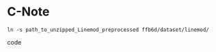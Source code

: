 # C-Note

  ```shell
  ln -s path_to_unzipped_Linemod_preprocessed ffb6d/dataset/linemod/
  ```
  
<p><a code here> code </a></p>
